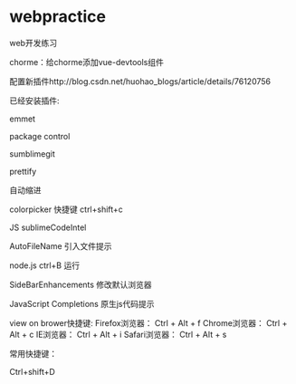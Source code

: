 # webpractice

web开发练习  

chorme：给chorme添加vue-devtools组件

配置新插件http://blog.csdn.net/huohao_blogs/article/details/76120756  

已经安装插件:  

emmet  

package control  

sumblimegit  

prettify  

自动缩进  

colorpicker 快捷键 ctrl+shift+c  

JS sublimeCodeIntel  

AutoFileName 引入文件提示  

node.js ctrl+B  运行  

SideBarEnhancements 修改默认浏览器  

JavaScript Completions 原生js代码提示

view on brower快捷键:
Firefox浏览器： Ctrl + Alt + f
Chrome浏览器： Ctrl + Alt + c
IE浏览器： Ctrl + Alt + i
Safari浏览器： Ctrl + Alt + s

常用快捷键：

Ctrl+shift+D

